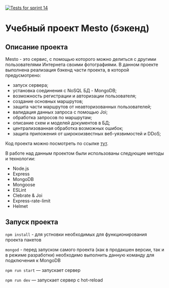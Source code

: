 [![Tests for sprint 14](https://github.com/Marinicheva/express-mesto-gha/actions/workflows/tests-14-sprint.yml/badge.svg)](https://github.com/Marinicheva/express-mesto-gha/actions/workflows/tests-14-sprint.yml)

#  Учебный проект Mesto (бэкенд)
## Описание проекта
Mesto - это сервис, с помощью которого можно делиться с другими пользователями Интернета своими фотографиями.
В данном проекте выполнена реализация бэкенд части проекта, в которой предусмотрено: 
* запуск сервера;
* установка соединения с NoSQL БД - MongoDB;
* возможность регистрации и авторизации пользователя;
* создание основных маршрутов;
* защита части маршрутов от неавторизованных пользователей;
* валидация данных запроса с помощью Joi;
* обработка запросов по маршрутам;
* описание схем и моделей документов в БД;
* централизованная обработка возможных ошибок;
* защита приложения от широкоизвестных веб-уязвимостей и DDoS;

Код проекта можно посмотреть по ссылке  [тут](https://github.com/Marinicheva/express-mesto-gha).

В работе над данным проектом были использованы следующие методы и технологии:

- Node.js
- Express
- MongoDB
- Mongoose
- ESLint
- Clebrate & Joi
- Express-rate-limit
- Helmet

  
##  Запуск проекта

`npm install` - для устновки необходимых для функционирования проекта пакетов

`mongod` - перед запуском самого проекта (как в продакшен версии, так и в режиме разработки) необходимо выполнить данную команду для подключения к MongoDB

`npm run start` — запускает сервер

`npm run dev` — запускает сервер с hot-reload
